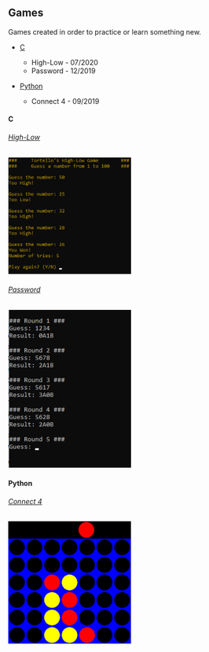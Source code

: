 <!-- Pedro Tortello jul/2020 -->
## Games
Games created in order to practice or learn something new.

- [C](#c)
  - High-Low - 07/2020
  - Password - 12/2019

- [Python](#python)
  - Connect 4 - 09/2019

#### C
###### [High-Low](https://github.com/PTortello/Games/tree/master/High-Low)

<img src="/High-Low/highlow.png" alt="image" width="250"/>

###### [Password](https://github.com/PTortello/Games/tree/master/Password)

<img src="/Password/password.png" alt="image" width="250"/>

#### Python
###### [Connect 4](https://github.com/PTortello/Games/tree/master/Connect4)

<img src="/Connect4/connect4.png" alt="image" width="250"/>
